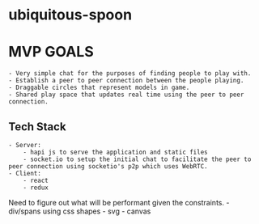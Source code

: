 # ubiquitous-spoon

# MVP GOALS
    - Very simple chat for the purposes of finding people to play with.
    - Establish a peer to peer connection between the people playing.
    - Draggable circles that represent models in game.
    - Shared play space that updates real time using the peer to peer connection.
## Tech Stack
    - Server:
        - hapi js to serve the application and static files
        - socket.io to setup the initial chat to facilitate the peer to peer connection using socketio's p2p which uses WebRTC.
    - Client:
        - react
        - redux

Need to figure out what will be performant given the constraints.
    - div/spans using css shapes
    - svg
    - canvas
